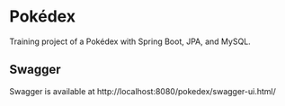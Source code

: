 # Pokédex
Training project of a Pokédex with Spring Boot, JPA, and MySQL.

## Swagger
Swagger is available at http://localhost:8080/pokedex/swagger-ui.html/